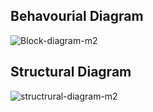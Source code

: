 ## Behavourial Diagram
![Block-diagram-m2](https://user-images.githubusercontent.com/46948689/155833498-ac265a96-a667-4bda-ab54-a749676f1240.jpg)

## Structural Diagram
![structrural-diagram-m2](https://user-images.githubusercontent.com/46948689/155833631-4b51cae4-2fff-4ccb-83ab-b0f0eb39c434.jpg)
